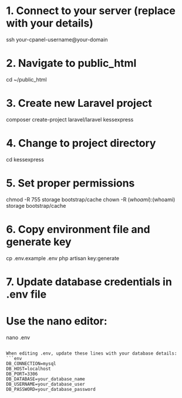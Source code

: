 # 1. Connect to your server (replace with your details)
ssh your-cpanel-username@your-domain

# 2. Navigate to public_html
cd ~/public_html

# 3. Create new Laravel project
composer create-project laravel/laravel kessexpress

# 4. Change to project directory
cd kessexpress

# 5. Set proper permissions
chmod -R 755 storage bootstrap/cache
chown -R $(whoami):$(whoami) storage bootstrap/cache

# 6. Copy environment file and generate key
cp .env.example .env
php artisan key:generate

# 7. Update database credentials in .env file
# Use the nano editor:
nano .env
```

When editing .env, update these lines with your database details:
```env
DB_CONNECTION=mysql
DB_HOST=localhost
DB_PORT=3306
DB_DATABASE=your_database_name
DB_USERNAME=your_database_user
DB_PASSWORD=your_database_password